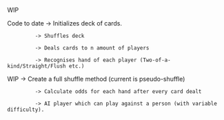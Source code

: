 WIP

Code to date -> Initializes deck of cards.

             -> Shuffles deck
             
             -> Deals cards to n amount of players
             
             -> Recognises hand of each player (Two-of-a-kind/Straight/Flush etc.)
             
   WIP
             -> Create a full shuffle method (current is pseudo-shuffle)
   
             -> Calculate odds for each hand after every card dealt
             
             -> AI player which can play against a person (with variable difficulty).
